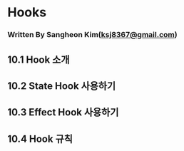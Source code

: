 # Hooks

### Written By Sangheon Kim(ksj8367@gmail.com)

## 10.1 Hook 소개

## 10.2 State Hook 사용하기

## 10.3 Effect Hook 사용하기

## 10.4 Hook 규칙
